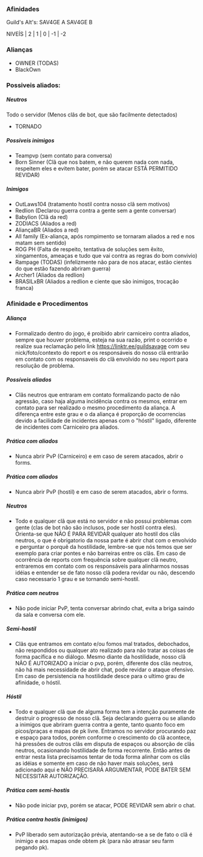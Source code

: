 ### Afinidades
Guild's Alt's:
SAV4GE A
SAV4GE B

NIVEÍS | 2 | 1 |  0 | -1 | -2

### Alianças
- OWNER (TODAS)
- BlackOwn

### Possiveis aliados:

##### Neutros
Todo o servidor (Menos clãs de bot, que são facilmente detectados)
- TORNADO

##### Possiveis inimigos
- Teampvp (sem contato para conversa)
- Born Sinner (Clã que nos batem, e não querem nada com nada, respeitem eles e evitem bater, porém se atacar ESTÁ PERMITIDO REVIDAR)

##### Inimigos
- OutLaws104 (tratamento hostil contra nosso clã sem motivos)
- Redlion (Declarou guerra contra a gente sem a gente conversar)
- Babylion (Clã da red)
- ZODIACS (Aliados a red)
- AliançaBR (Aliados a red)
- All family (Ex-aliança, após rompimento se tornaram aliados a red e nos matam sem sentido)
- ROG PH (Falta de respeito, tentativa de soluções sem êxito, xingamentos, ameaças e tudo que vai contra as regras do bom convivio)
- Rampage (TODAS) (infelizmente não para de nos atacar, estão cientes do que estão fazendo abriram guerra)
- Archer1 (Aliados da redlion)
- BRASILxBR (Aliados a redlion e ciente que são inimigos, trocação franca)


### Afinidade e Procedimentos

##### Aliança
- Formalizado dentro do jogo, é proibido abrir carniceiro contra aliados, sempre que houver problema, esteja na sua razão, print o ocorrido e realize sua reclamação pelo link  https://linktr.ee/guildsavage com seu nick/foto/contexto do report e os responsáveis do nosso clã entrarão em contato com os responsaveis do clã envolvido no seu report para resolução de problema.

##### Possíveis aliados
- Clãs neutros que entraram em contato formalizando pacto de não agressão, caso haja alguma incidência contra os mesmos, entrar em contato para ser realizado o mesmo procedimento da aliança. A diferença entre este grau e o da aliança é proporção de ocorrencias devido a facilidade de incidentes apenas com o "hóstil" ligado, diferente de  incidentes com Carniceiro pra aliados.

##### Prática com aliados
- Nunca abrir PvP (Carniceiro) e em caso de serem atacados, abrir o forms.

##### Prática com aliados
- Nunca abrir PvP (hostil) e em caso de serem atacados, abrir o forms.

##### Neutros
- Todo e qualquer clã que está no servidor e não possui problemas com gente (clas de bot não são inclusos, pode ser hostil contra eles). Orienta-se que NÃO É PARA REVIDAR qualquer ato hostil dos clãs neutros, o que é obrigatorio da nossa parte é abrir chat com o envolvido e perguntar o porquê da hostilidade, lembre-se que nós temos que ser exemplo para criar pontes e não barreiras entre os clãs. Em caso de ocorrência de reports com frequência sobre qualquer clã neutro, entraremos em contato com os responsáveis para alinharmos nossas idéias e entender se de fato nosso clã podera revidar ou não, descendo caso necessario 1 grau e se tornando semi-hostil.

##### Prática com neutros
- Não pode iniciar PvP, tenta conversar abrindo chat, evita a briga saindo da sala e conversa com ele.

##### Semi-hostil
- Clãs que entramos em contato e/ou fomos mal tratados, debochados, não respondidos ou qualquer ato realizado para não tratar as coisas de forma pacífica e no diálogo. Mesmo diante da hostilidade, nosso clã NÃO É AUTORIZADO a iniciar o pvp, porém, diferente dos clãs neutros, não há mais necessidade de abrir chat, pode revidar o ataque ofensivo. Em caso de persistencia na hostilidade desce para o ultimo grau de afinidade, o hóstil.

##### Hóstil
- Todo e qualquer clã que de alguma forma tem a intenção puramente de destruir o progresso de nosso clã. Seja declarando guerra ou se aliando a inimigos que abriram guerra contra a gente, tanto quanto foco em picos/praças e mapas de pk livre. Entramos no servidor procurando paz e espaço para todos, porém conforme o crescimento do clã acontece, há pressões de outros clãs em disputa de espaços ou absorção de clãs neutros, ocasionando hostilidade de forma recorrente. Então antes de entrar nesta lista precisamos tentar de toda forma alinhar com os clãs as idéias e somente em caso de não haver mais soluções, será adicionado aqui e NÃO PRECISARÁ ARGUMENTAR, PODE BATER SEM NECESSITAR AUTORIZAÇÃO.

##### Prática com semi-hostis
- Não pode iniciar pvp, porém se atacar, PODE REVIDAR sem abrir o chat.

##### Prática contra hostis (inimigos)
- PvP liberado sem autorização prévia, atentando-se a se de fato o clã é inimigo e aos mapas onde obtem pk (para não atrasar seu farm pegando pk).